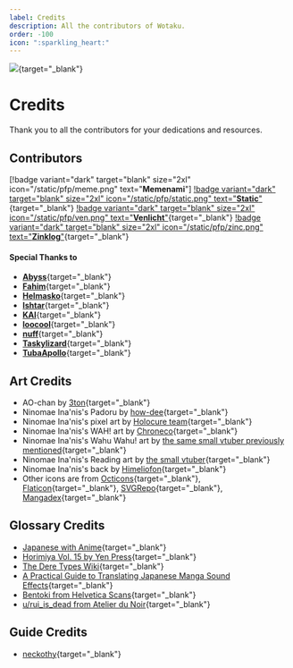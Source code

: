 ```yaml
---
label: Credits
description: All the contributors of Wotaku.
order: -100
icon: ":sparkling_heart:"
---
```


![](https://cdn.apollo.moe/img/credits.png){target="_blank"}

# Credits
Thank you to all the contributors for your dedications and resources.


## Contributors

[!badge variant="dark" target="blank" size="2xl" icon="/static/pfp/meme.png" text="**Memenami**"] [!badge variant="dark" target="blank" size="2xl" icon="/static/pfp/static.png" text="**Static**"](https://github.com/whitenoisy){target="_blank"} [!badge variant="dark" target="blank" size="2xl" icon="/static/pfp/ven.png" text="**Venlicht**"](https://github.com/RenaraScope){target="_blank"} [!badge variant="dark" target="blank" size="2xl" icon="/static/pfp/zinc.png" text="**Zinklog**"](https://github.com/zinklog2){target="_blank"}

#### Special Thanks to

- [**Abyss**](https://github.com/knightmob){target="_blank"}
- [**Fahim**](https://github.com/farahnur42){target="_blank"}
- [**Helmasko**](https://github.com/Helmasko){target="_blank"}
- [**Ishtar**](https://ishtar.wtf/){target="_blank"}
- [**KAI**](https://github.com/Kai-FMHY){target="_blank"}
- [**loocool**](https://github.com/loocool2){target="_blank"}
- [**nuff**](https://github.com/gengotech){target="_blank"}
- [**Taskylizard**](https://github.com/taskylizard){target="_blank"}
- [**TubaApollo**](https://github.com/TubaApollo){target="_blank"}


## Art Credits
- AO-chan by [3ton](https://www.pixiv.net/en/artworks/110412826){target="_blank"}
- Ninomae Ina'nis's Padoru by [how-dee](https://www.reddit.com/r/Padoru/comments/iu6jvx/ninomae_inanis_hololive/){target="_blank"}
- Ninomae Ina'nis's pixel art by [Holocure team](https://holocure.fandom.com/wiki/Ninomae_Ina%27nis){target="_blank"}
- Ninomae Ina'nis's WAH! art by [Chroneco](https://www.chroneco.moe/){target="_blank"}
- Ninomae Ina'nis's Wahu Wahu! art by [the same small vtuber previously mentioned](https://twitter.com/ninomaeinanis/status/1652829909218373632){target="_blank"}
- Ninomae Ina'nis's Reading art by [the small vtuber](https://twitter.com/ninomaeinanis/status/1340047328963510273){target="_blank"}
- Ninomae Ina'nis's back by [Himeliofon](https://twitter.com/hmlf_/status/1581015485524545536){target="_blank"}
- Other icons are from [Octicons](https://primer.github.io/octicons/){target="_blank"}, [Flaticon](https://www.flaticon.com/){target="_blank"}, [SVGRepo](https://www.svgrepo.com/){target="_blank"}, [Mangadex](https://mangadex.org/){target="_blank"}


## Glossary Credits
- [Japanese with Anime](https://www.japanesewithanime.com/){target="_blank"}
- [Horimiya Vol. 15 by Yen Press](https://yenpress.com/titles/9781975324735-horimiya-vol-15){target="_blank"}
- [The Dere Types Wiki](https://the-dere-types.fandom.com/wiki/The_Dere_Types_Wiki){target="_blank"}
- [A Practical Guide to Translating Japanese Manga Sound Effects](https://nomansguy.wordpress.com/2023/02/04/translating-manga-sfx-guide-part-1/){target="_blank"}
- [Bentoki from Helvetica Scans](https://discord.com/users/91862190709014528){target="_blank"}
- [u/rui_is_dead from Atelier du Noir](https://www.reddit.com/r/manga/comments/tc90d8/guys_can_you_explain_the_process_of/){target="_blank"}

## Guide Credits
- [neckothy](https://gist.github.com/neckothy/6654f928fef87529646df3799f5e555a){target="_blank"}